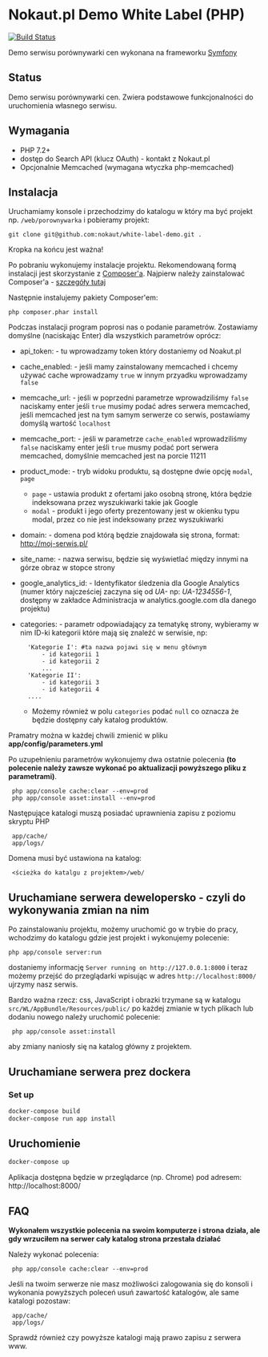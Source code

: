Nokaut.pl Demo White Label (PHP)
==============================

[![Build Status](https://travis-ci.org/nokaut/white-label-demo.svg?branch=master)](https://travis-ci.org/nokaut/white-label-demo.svg?branch=master)

Demo serwisu porównywarki cen wykonana na frameworku [Symfony](http://symfony.com/)

Status
------

Demo serwisu porównywarki cen. Zwiera podstawowe funkcjonalności do uruchomienia własnego serwisu.

Wymagania
---------

* PHP 7.2+
* dostęp do Search API (klucz OAuth) - kontakt z Nokaut.pl
* Opcjonalnie Memcached (wymagana wtyczka php-memcached)

Instalacja
----------
Uruchamiamy konsole i przechodzimy do katalogu w który ma być projekt np. `/web/porownywarka` i pobieramy projekt:

    git clone git@github.com:nokaut/white-label-demo.git .

Kropka na końcu jest ważna!

Po pobraniu wykonujemy instalacje projektu. Rekomendowaną formą instalacji jest skorzystanie z [Composer'a](http://getcomposer.org/).
Najpierw należy zainstalować Composer'a - [szczegóły tutaj](https://getcomposer.org/download/) 

Następnie instalujemy pakiety Composer'em:

    php composer.phar install

Podczas instalacji program poprosi nas o podanie parametrów. Zostawiamy domyślne (naciskając Enter) dla wszystkich parametrów oprócz:

 - api_token: - tu wprowadzamy token który dostaniemy od Noakut.pl
 - cache_enabled: - jeśli mamy zainstalowany memcached i chcemy używać cache wprowadzamy `true` w innym przyadku wprowadzamy `false`
 - memcache_url: - jeśli w poprzedni parametrze wprowadziliśmy `false` naciskamy enter jeśli `true` musimy podać adres serwera memcached, jeśli memcached jest na tym samym serwerze co serwis, postawiamy domyślą wartość `localhost`
 - memcache_port: - jeśli w parametrze `cache_enabled` wprowadziliśmy `false` naciskamy enter jeśli `true` musmy podać port serwera memcached, domyślnie memcached jest na porcie 11211
 - product_mode: - tryb widoku produktu, są dostępne dwie opcję `modal`, `page`
    - `page` - ustawia produkt z ofertami jako osobną stronę, która będzie indeksowana przez wyszukiwarki takie jak Google
    - `modal` - produkt i jego oferty prezentowany jest w okienku typu modal, przez co nie jest indeksowany przez wyszukiwarki
 - domain: - domena pod którą będzie znajdowała się strona, format: http://moj-serwis.pl/
 - site_name: - nazwa serwisu, będzie się wyświetlać między innymi na górze obraz w stopce strony
 - google_analytics_id: - Identyfikator śledzenia dla Google Analytics (numer który najcześciej zaczyna się od _UA-_ np: _UA-1234556-1_, dostępny w zakładce Administracja w analytics.google.com dla danego projektu)
 - categories: - parametr odpowiadający za tematykę strony, wybieramy w nim ID-ki kategorii które mają się znaleźć w serwisie, np:

         'Kategorie I': #ta nazwa pojawi się w menu głównym
             - id kategorii 1
             - id kategorii 2
             ...
         'Kategorie II':
             - id kategorii 3
             - id kategorii 4
         ....
    - Możemy również w polu `categories` podać `null` co oznacza że będzie dostępny cały katalog produktów.


Pramatry można w każdej chwili zmienić w pliku  **app/config/parameters.yml**

Po uzupełnieniu parametrów wykonujemy dwa ostatnie polecenia **(to polecenie należy zawsze wykonać po aktualizacji powyższego pliku z parametrami)**.

     php app/console cache:clear --env=prod
     php app/console asset:install --env=prod

 Następujące katalogi muszą posiadać uprawnienia zapisu z poziomu skryptu PHP

     app/cache/
     app/logs/

 Domena musi być ustawiona na katalog:

     <ścieżka do katalgu z projektem>/web/

Uruchamiane serwera dewelopersko - czyli do wykonywania zmian na nim
--------------------------------------------------------------------

Po zainstalowaniu projektu, możemy uruchomić go w trybie do pracy, wchodzimy do katalogu gdzie jest projekt i wykonujemy polecenie:

    php app/console server:run

dostaniemy informację `Server running on http://127.0.0.1:8000` i teraz możemy przejść do przeglądarki wpisując w adres `http://localhost:8000/` ujrzymy nasz serwis.

Bardzo ważna rzecz: css, JavaScript i obrazki trzymane są w katalogu `src/WL/AppBundle/Resources/public/` po każdej zmianie w tych plikach lub dodaniu nowego należy uruchomić polecenie:

     php app/console asset:install

aby zmiany naniosły się na katalog główny z projektem.


Uruchamiane serwera prez dockera
--------------------------------

### Set up

```bash
docker-compose build
docker-compose run app install
```

## Uruchomienie

```bash
docker-compose up
```

Aplikacja dostępna będzie w przeglądarce (np. Chrome) pod adresem: http://localhost:8000/


FAQ
---

**Wykonałem wszystkie polecenia na swoim komputerze i strona działa, ale gdy wrzuciłem na serwer cały katalog strona przestała działać**

Należy wykonać polecenia:

     php app/console cache:clear --env=prod

Jeśli na twoim serwerze nie masz możliwości zalogowania się do konsoli i wykonania powyższych poleceń usuń zawartość katalogów, ale same katalogi pozostaw:

     app/cache/
     app/logs/

Sprawdź również czy powyższe katalogi mają prawo zapisu z serwera www.


